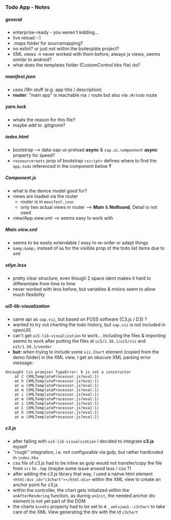 ### Todo App - Notes

##### general
- enterprise-ready - you weren't kidding...
- live reload :-)
- .maps folder for sourcemapping?
- no eslint? or just not within the boilerplate project?
- XML views -> never worked with them before, always js views, seems similar to android?
- what does the templates folder (CustomControl.hbs file) do?

##### manifest.json
- uses i18n stuff (e.g. app title / description)
- **router**: "main app" is reachable via ```/``` route but also via ```/#/todo``` route

##### yarn.lock
- whats the reason for this file? 
- maybe add to .gitignore?

##### index.html

- bootstrap --> data-sap-ui-preload **async** & ```sap.ui.componnent``` **async** property for speed?
- ```reseourceroots``` prop of bootstrap ```<script>``` defines where to find the ```app.todo``` referenced in the component below **?**

##### Component.js
- what is the device model good for?
- views are loaded via the router
    - router is in ```manifest.json```
    - only two actual views in router --> **Main** & **Notfound**, Detail is not used
- view/App.view.xml --> seems easy to work with

##### Main.view.xml
- seems to be easily extendable / easy to re-order or adapt things
- ```&amp;&amp;``` instead of ```&&``` for the visibile prop of the todo list items due to xml
 
##### stlye.less
- pretty clear structure, even though 2 space ident makes it hard to differentiate from time to time
- never worked with less before, but variables & mixins seem to allow much flexibility

##### ui5-lib-visualization
- same api as ```sap.viz```, but based on FOSS software (C3.js / D3) ?
- wanted to try out charting the todo history, but ```sap.viz``` is not included in openUI5
- can't get ```ui5-lib-visualization``` to work... including the files & importing seems to work after putting the files at ```ui5/1.50.1/ui5/viz``` and ```ui5/1.50.1/vendor```
- **but:** when trying to include some ```viz.Chart``` element (copied from the demo folder) in the XML view, I get an obscure XML parsing error message:
```
Uncaught (in promise) TypeError: h is not a constructor
    at C (XMLTemplateProcessor.js?eval:1)
    at h (XMLTemplateProcessor.js?eval:1)
    at w (XMLTemplateProcessor.js?eval:1)
    at m (XMLTemplateProcessor.js?eval:1)
    at i (XMLTemplateProcessor.js?eval:1)
    at m (XMLTemplateProcessor.js?eval:1)
    at i (XMLTemplateProcessor.js?eval:1)
    at C (XMLTemplateProcessor.js?eval:1)
    at h (XMLTemplateProcessor.js?eval:1)
    at w (XMLTemplateProcessor.js?eval:1)
```

##### c3.js
- after failing with ```ui5-lib-visualization``` I decided to integrate **c3.js** myself
- "rough" integration, i.e. not configurable via gulp, but rather hardcoded in ```index.hbs```
- css file of c3.js had to be inline as gulp would not transfer/copy the file from ```src``` to ```.tmp``` (maybe some issue around less / css ?)
- after adding the c3.js library that way, I used a native html element ```<html:div id="c3chart"></html:div>``` within the XML view to create an anchor point for c3.js
- within the controller, the chart gets initialized within the ```onAfterRendering``` function, as during ```onInit```, the needed anchor div element is not yet part of the DOM
- the charts ```bindto``` property had to be set to ```#__xmlview1--c3chart``` to take care of the XML View generating the div with the id ```c3chart```
